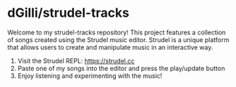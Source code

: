 # dGilli/strudel-tracks
Welcome to my strudel-tracks repository! This project features a collection of songs created using the Strudel music editor. Strudel is a unique platform that allows users to create and manipulate music in an interactive way.

1. Visit the Strudel REPL: https://strudel.cc
2. Paste one of my songs into the editor and press the play/update button
3. Enjoy listening and experimenting with the music!

